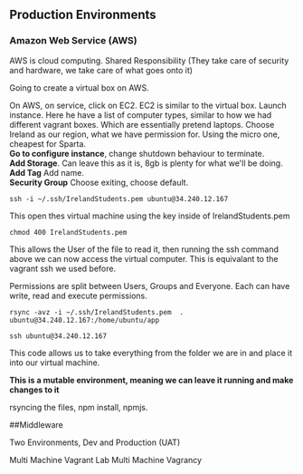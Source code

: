 ## Production Environments 

### Amazon Web Service (AWS)

AWS is cloud computing. 
Shared Responsibility (They take care of security and hardware, we take care of what goes onto it)

Going to create a virtual box on AWS. 


On AWS, on service, click on EC2. EC2 is similar to the virtual box.
Launch instance. Here he have a list of computer types, similar to how we had different vagrant boxes. Which are essentially pretend laptops.
Choose Ireland as our region, what we have permission for. 
Using the micro one, cheapest for Sparta.  
**Go to configure instance**, change shutdown behaviour to terminate.  
**Add Storage**. Can leave this as it is, 8gb is plenty for what we'll be doing.  
**Add Tag** Add name.  
**Security Group** Choose exiting, choose default. 

```
ssh -i ~/.ssh/IrelandStudents.pem ubuntu@34.240.12.167
```
This open thes virtual machine using the key inside of IrelandStudents.pem

```
chmod 400 IrelandStudents.pem
```
This allows the User of the file to read it, then running the ssh command above we can now access the virtual computer. This is equivalant to the vagrant ssh we used before. 

Permissions are split between Users, Groups and Everyone. Each can have write, read and execute permissions. 

```
rsync -avz -i ~/.ssh/IrelandStudents.pem  . ubuntu@34.240.12.167:/home/ubuntu/app

ssh ubuntu@34.240.12.167
```

This code allows us to take everything from the folder we are in and place it into our virtual machine.

**This is a mutable environment, meaning we can leave it running and make changes to it**

rsyncing the files, npm install, npmjs.

##Middleware 

Two Environments, Dev and Production (UAT)

Multi Machine Vagrant Lab
Multi Machine Vagrancy


